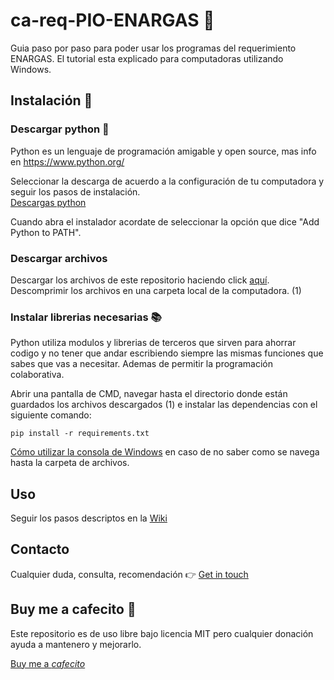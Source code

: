 # ca-req-PIO-ENARGAS :memo:

Guia paso por paso para poder usar los programas del requerimiento ENARGAS.
El tutorial esta explicado para computadoras utilizando Windows.

## Instalación :wrench:

### Descargar python :snake:
Python es un lenguaje de programación amigable y open source, mas info en <a href="https://www.python.org/">https://www.python.org/</a>

Seleccionar la descarga de acuerdo a la configuración de tu computadora y seguir los pasos de instalación.<br>
<a href="https://www.python.org/downloads/">Descargas python</a><br>

Cuando abra el instalador acordate de seleccionar la opción que dice "Add Python to PATH".

### Descargar archivos
Descargar los archivos de este repositorio haciendo click <a href="https://github.com/yagopajarino/ca-req-PIO-ENARGAS/archive/refs/heads/main.zip">aquí</a>.
Descomprimir los archivos en una carpeta local de la computadora. (1)

### Instalar librerias necesarias :books:
Python utiliza modulos y librerias de terceros que sirven para ahorrar codigo y no tener que andar escribiendo siempre las mismas funciones que sabes que vas a necesitar. Ademas de permitir la programación colaborativa.

Abrir una pantalla de CMD, navegar hasta el directorio donde están guardados los archivos descargados (1) e instalar las dependencias con el siguiente comando:

```
pip install -r requirements.txt
```

<a href="http://www.falconmasters.com/offtopic/como-utilizar-consola-de-windows/">Cómo utilizar la consola de Windows</a> en caso de no saber como se navega hasta la carpeta de archivos.

## Uso
Seguir los pasos descriptos en la <a href="https://github.com/yagopajarino/ca-req-PIO-ENARGAS/wiki">Wiki</a>

## Contacto 
Cualquier duda, consulta, recomendación :point_right: <a href="https://yagopajarino.github.io/repos-contact/?ca-req-PIO-ENARGAS">Get in touch</a>

## Buy me a cafecito :money_with_wings:
Este repositorio es de uso libre bajo licencia MIT pero cualquier donación ayuda a mantenero y mejorarlo.

<a href="https://cafecito.app/yagopajarino">Buy me a <em>cafecito</em></a>
 
